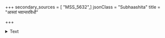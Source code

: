 +++
secondary_sources = [ "MSS_5632",]
jsonClass = "Subhaashita"
title = "आस्तां भवान्तरविधौ"

+++

<details><summary>Text</summary>

आस्तां भवान्तरविधौ सुविपर्ययोऽयम् अत्रैव जन्मनि नृणामधरोच्चभावः।  
अल्पः पृथुः पृथुरपि क्षणतोऽल्प एव स्वामी भवत्यनुचरः स च तत्पदार्हः॥
</details>
